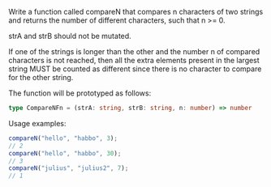 Write a function called compareN that compares n characters of two strings and returns the number of different characters, such that n >= 0.

strA and strB should not be mutated.

If one of the strings is longer than the other and the number n of compared characters is not reached, then all the extra elements present in the largest string MUST be counted as different since there is no character to compare for the other string.

The function will be prototyped as follows:

```typescript
type CompareNFn = (strA: string, strB: string, n: number) => number
```

Usage examples:

```typescript
compareN("hello", "habbo", 3);
// 2
compareN("hello", "habbo", 30);
// 3
compareN("julius", "julius2", 7);
// 1
```

